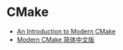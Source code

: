 # CMake

- [An Introduction to Modern CMake](https://cliutils.gitlab.io/modern-cmake/)
- [Modern CMake 简体中文版](https://modern-cmake-cn.github.io/Modern-CMake-zh_CN/)